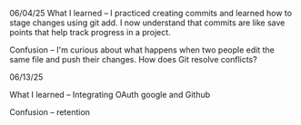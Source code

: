 06/04/25
What I learned –
I practiced creating commits and learned how to stage changes using git add. I now understand that commits are like save points that help track progress in a project.

Confusion –
I'm curious about what happens when two people edit the same file and push their changes. How does Git resolve conflicts?

06/13/25

What I learned –
Integrating OAuth google and Github

Confusion –
retention